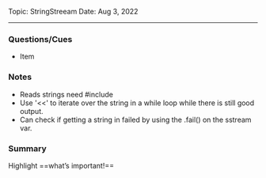 
Topic: StringStreeam
Date: Aug 3, 2022

---

### Questions/Cues
- Item

### Notes
- Reads strings need #include <sstream>
- Use '<<' to iterate over the string in a while loop while there is still good output.
- Can check if getting a string in failed by using the .fail() on the sstream var.

### Summary
Highlight ==what’s important!==
